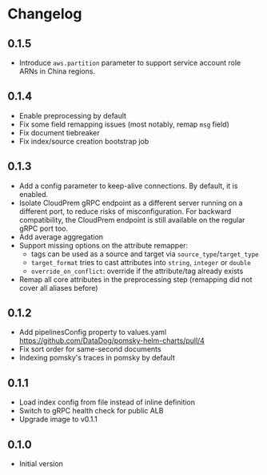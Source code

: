 # Changelog

## 0.1.5

* Introduce `aws.partition` parameter to support service account role ARNs in China regions.

## 0.1.4

* Enable preprocessing by default
* Fix some field remapping issues (most notably, remap `msg` field)
* Fix document tiebreaker
* Fix index/source creation bootstrap job

## 0.1.3

* Add a config parameter to keep-alive connections. By default, it is enabled.
* Isolate CloudPrem gRPC endpoint as a different server running on a different port, to reduce risks of misconfiguration.
For backward compatibility, the CloudPrem endpoint is still available on the regular gRPC port too.
* Add average aggregation
* Support missing options on the attribute remapper:
    * tags can be used as a source and target via `source_type`/`target_type`
    * `target_format` tries to cast attributes into `string`, `integer` or `double`
    * `override_on_conflict`: override if the attribute/tag already exists
* Remap all core attributes in the preprocessing step (remapping did not cover all aliases before)

## 0.1.2

* Add pipelinesConfig property to values.yaml https://github.com/DataDog/pomsky-helm-charts/pull/4
* Fix sort order for same-second documents
* Indexing pomsky's traces in pomsky by default

## 0.1.1

* Load index config from file instead of inline definition
* Switch to gRPC health check for public ALB
* Upgrade image to v0.1.1

## 0.1.0

* Initial version
